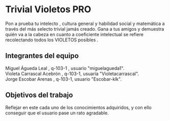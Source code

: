 # Trivial Violetos PRO

Pon a prueba tu intelecto , cultura general y habilidad social y matemática a través del más selecto trivial jamás creado. Gana a tus amigos 
y demuestra quién va a la cabeza en cuanto a coeficiente intelectual se refiere recolectando todos los VIOLETOS posibles .


## Integrantes del equipo

Miguel Águeda Leal , q-103-1 , usuario "miguelagueda1".  
Violeta Carrascal Acebrón , q-103-1, usuaria "Violetacarrascal".   
Jorge Escobar Arenas , q-103-1, usuario "Escobar-klk".

## Objetivos del trabajo

Reflejar en este cada uno de los conocimientos adquiridos, y con ello conseguir que el usuario pase un rato agradable.
